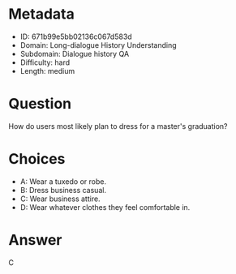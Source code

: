 # Metadata

- ID: 671b99e5bb02136c067d583d
- Domain: Long-dialogue History Understanding
- Subdomain: Dialogue history QA
- Difficulty: hard
- Length: medium

# Question

How do users most likely plan to dress for a master's graduation?

# Choices

- A: Wear a tuxedo or robe.
- B: Dress business casual.
- C: Wear business attire.
- D: Wear whatever clothes they feel comfortable in.

# Answer

C

